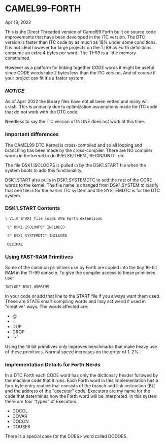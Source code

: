 # CAMEL99-FORTH
Apr 18, 2022

This is the Direct Threaded version of Camel99 Forth built on source code improvements that have been developed in the ITC version.
The DTC version is faster than ITC code by as much as 18% under some conditions.
It is not ideal however for large projects on the TI 99 as Forth definitions consume an extra 4 bytes per word. The TI-99 is a little memory constrained.

However as a platform for linking together CODE words it might be useful since
CODE words take 2 bytes less than the ITC version. And of course if your
project can fit it's a faster system.

### *NOTICE*
As of April 2022 the library files have not all been vetted and many will
crash. This is primarily due to optimization assumptions made for ITC code that
do not work with the DTC code.

Needless to say the ITC version of INLINE does not work at this time.

### Important differences

The CAMEL99 DTC Kernel is cross-compiled and so all looping and branching has
been made by the cross-compiler. There are NO compiler words in the kernel to
do IF/ELSE/THEN , BEGIN/UNTIL etc.  

The file DSK1.ISOLOOPS is pulled in by the DSK1.START file when the system
boots to add this functionality.

DSK1.START also pulls in DSK1.SYSTEMDTC to add the rest of the CORE words to the kernel.  The file name is changed from DSK1.SYSTEM to clarify that one file is
for the earlier ITC system and the SYSTEMDTC is for the DTC system.

### DSK1.START Contents

`\ V1.0 START file loads ANS Forth extensions`

` S" DSK1.ISOLOOPS" INCLUDED`

` S" DSK1.SYSTEMDTC" INCLUDED`

` DECIMAL`

### Using FAST-RAM Primitives
Some of the common primitives use by Forth are copied into the tiny 16-bit RAM in the TI-99 console.  To give the compiler access to these primitives use:

`INCLUDE DSK1.HSPRIMS`

In your code or add that line to the START file if you always want them used.
These are STATE smart compiling words and may act weird if used in "creative"
ways.
The words affected are:
- @
- !
- DUP
- DROP
- '+'

Using the 16 bit primitives only improves benchmarks that make heavy use of
these primitives. Normal speed increases on the order of 1..2%.

### Implementation Details for Forth Nerds
In a DTC Forth each CODE word has only the dictionary header followed by the
machine code that it runs.  Each Forth word in this implementation has a four
byte entry routine that consists of the branch and link instruction (BL) and the
address of the "executor" code.
Executors are my name for the code that determines how the Forth word will be interpreted. In this system there are four "types" of Executors.
- DOCOL
- DOVAR
- DOCON
- DOUSER

There is a special case for the DOES> word called DODOES.

